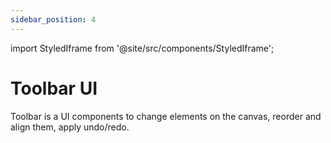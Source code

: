 ```yaml
---
sidebar_position: 4
---
```


import StyledIframe from '@site/src/components/StyledIframe';

# Toolbar UI

Toolbar is a UI components to change elements on the canvas, reorder and align them, apply undo/redo.

<StyledIframe src="https://codesandbox.io/embed/cfs3cc?view=preview&module=%2Fsrc%2Findex.js&hidenavigation=1"></StyledIframe>
